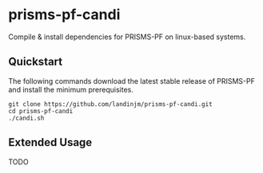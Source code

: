 # prisms-pf-candi
Compile &amp; install dependencies for PRISMS-PF on linux-based systems.

## Quickstart
The following commands download the latest stable release of PRISMS-PF and install the minimum prerequisites.
```
git clone https://github.com/landinjm/prisms-pf-candi.git
cd prisms-pf-candi
./candi.sh
```

## Extended Usage
TODO